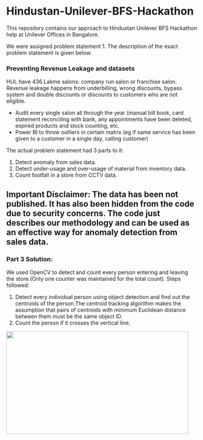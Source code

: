 # Hindustan-Unilever-BFS-Hackathon
This repository contains our approach to Hindustan Unilever BFS Hackathon help at Unilever Offices in Bangalore.

We were assigned problem statement 1. The description of the exact problem statement is given below.

### Preventing Revenue Leakage and datasets
HUL have 436 Lakme salons: company run salon or franchise salon. Revenue leakage happens from underbilling, wrong discounts, bypass system and double discounts or discounts to customers who are not eligible.
- Audit every single salon all through the year (manual bill book, card statement reconciling with bank, any appointments have been deleted, expired products and stock counting, etc.
- Power BI to throw outliers in certain matrix (eg if same service has been given to a customer in a single day, calling customer)

The actual problem statement had 3 parts to it:
1. Detect anomaly from sales data.
2. Detect under-usage and over-usage of material from inventory data.
3. Count footfall in a store from CCTV data.

## Important Disclaimer: The data has been not published. It has also been hidden from the code due to security concerns. The code just describes our methodology and can be used as an effective way for anomaly detection from sales data.

### Part 3 Solution:
We used OpenCV to detect and count every person entering and leaving the store.(Only one counter was maintained for the total count).
Steps followed:
1. Detect every individual person using object detection and find out the centroids of the person.The centroid tracking algorithm makes the assumption that pairs of centroids with minimum Euclidean distance between them must be the same object ID.
2. Count the person if it crosses the vertical line.

<p align="left">
<img width="480" height="270" src="https://github.com/Sreyan88/Hindustan-Unilever-BFS-Hackathon/blob/master/Extra/In.gif">
</p></br>
